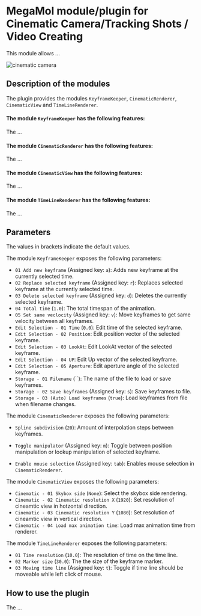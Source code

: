 # MegaMol module/plugin for Cinematic Camera/Tracking Shots / Video Creating
This module allows ...

![cinematic camera](https://github.com/tobiasrau/megamol-dev/blob/cinematiccamera/plugins/cinematiccamera/demo.png)

## Description of the modules
The plugin provides the modules `KeyframeKeeper`,  `CinematicRenderer`, `CinematicView` and `TimeLineRenderer`.

#### The module `KeyframeKeeper` has the following features:

The ...

#### The module `CinematicRenderer` has the following features:

The ...

#### The module `CinematicView` has the following features:

The ...

#### The module `TimeLineRenderer` has the following features:

The ...


## Parameters
The values in brackets indicate the default values.

The module `KeyframeKeeper` exposes the following parameters:
* `01 Add new keyframe`                   (Assigned key: `a`):   Adds new keyframe at the currently selected time.
* `02 Replace selected keyframe`          (Assigned key: `r`):   Replaces selected keyframe at the currently selected time.
* `03 Delete selected keyframe`           (Assigned key: `d`):   Deletes the currently selected keyframe.
* `04 Total time`                         (`1.0`):               The total timespan of the animation.
* `05 Set same veclocity`                 (Assigned key: `v`):   Move keyframes to get same velocity between all keyframes.
* `Edit Selection - 01 Time`              (`0.0`):               Edit time of the selected keyframe.
* `Edit Selection - 02 Position`:                                Edit position vector of the selected keyframe.
* `Edit Selection - 03 LookAt`:                                  Edit LookAt vector of the selected keyframe.
* `Edit Selection - 04 UP`:                                      Edit Up vector of the selected keyframe.
* `Edit Selection - 05 Aperture`:                                Edit aperture angle of the selected keyframe.
* `Storage - 01 Filename`                 (``):                  The name of the file to load or save keyframes. 
* `Storage - 02 Save keyframes`           (Assigned key: `s`):   Save keyframes to file.
* `Storage - 03 (Auto) Load keyframes`    (`true`):              Load keyframes from file when filename changes.

The module `CinematicRenderer` exposes the following parameters:
* `Spline subdivision`                    (`20`):                Amount of interpolation steps between keyframes.
* `Toggle manipulator`                    (Assigned key: `m`):   Toggle between position manipulation or lookup manipulation of selected keyframe.            

* `Enable mouse selection`                (Assigned key: `tab`): Enables mouse selection in `CinematicRenderer`.

The module `CinematicView` exposes the following parameters:
* `Cinematic - 01 Skybox side`            (`None`):              Select the skybox side rendering.
* `Cinematic - 02 Cinematic resolution X` (`1920`):              Set resolution of cineamtic view in hotzontal direction.
* `Cinematic - 03 Cinematic resolution Y` (`1080`):              Set resolution of cineamtic view in vertical direction.
* `Cinematic - 04 Load max animation time`:                      Load max animation time from renderer.
    
The module `TimeLineRenderer` exposes the following parameters:
* `01 Time resolution`                    (`10.0`):              The resolution of time on the time line.
* `02 Marker size`                        (`30.0`):              The the size of the keyframe marker.
* `03 Moving time line`                   (Assigned key: `t`):   Toggle if time line should be moveable while left click of mouse.

## How to use the plugin

The ...
